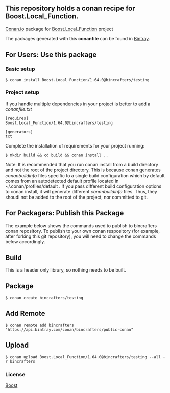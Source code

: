 ## This repository holds a conan recipe for Boost.Local_Function.

[Conan.io](https://conan.io) package for [Boost.Local_Function](https://github.com/Boostorg/Local_Function) project

The packages generated with this **conanfile** can be found in [Bintray](https://bintray.com/bincrafters/public-conan/Boost.Local_Function%3Abincrafters).

## For Users: Use this package

### Basic setup

    $ conan install Boost.Local_Function/1.64.0@bincrafters/testing

### Project setup

If you handle multiple dependencies in your project is better to add a *conanfile.txt*

    [requires]
    Boost.Local_Function/1.64.0@bincrafters/testing

    [generators]
    txt

Complete the installation of requirements for your project running:</small></span>

    $ mkdir build && cd build && conan install ..
	
Note: It is recommended that you run conan install from a build directory and not the root of the project directory.  This is because conan generates *conanbuildinfo* files specific to a single build configuration which by default comes from an autodetected default profile located in ~/.conan/profiles/default .  If you pass different build configuration options to conan install, it will generate different *conanbuildinfo* files.  Thus, they shoudl not be added to the root of the project, nor committed to git. 

## For Packagers: Publish this Package

The example below shows the commands used to publish to bincrafters conan repository. To publish to your own conan respository (for example, after forking this git repository), you will need to change the commands below accordingly. 

## Build  

This is a header only library, so nothing needs to be built.

## Package 

    $ conan create bincrafters/testing
	
## Add Remote

	$ conan remote add bincrafters "https://api.bintray.com/conan/bincrafters/public-conan"

## Upload

    $ conan upload Boost.Local_Function/1.64.0@bincrafters/testing --all -r bincrafters

### License
[Boost](LICENSE)
